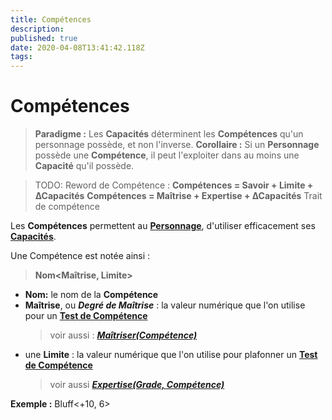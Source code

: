 ```yaml
---
title: Compétences
description: 
published: true
date: 2020-04-08T13:41:42.118Z
tags: 
---
```


# Compétences
> **Paradigme :**
Les **Capacités** déterminent les **Compétences** qu'un personnage possède, et non l'inverse.
> **Corollaire :**
Si un **Personnage** possède une **Compétence**, il peut l'exploiter dans au moins une **Capacité** qu'il possède. 

> TODO:
Reword de Compétence :
**Compétences = Savoir + Limite + ∆Capacités**
**Compétences = Maîtrise + Expertise + ∆Capacités**
Trait de compétence

Les **Compétences** permettent au **[Personnage](https://trello.com/c/j5txrEnh)**, d'utiliser efficacement ses **[Capacités](https://trello.com/c/EUJsvYrZ)**.

Une Compétence est notée ainsi :
> **Nom<Maîtrise, Limite>**
- **Nom:** le nom de la **Compétence**
- **Maîtrise**, ou **_Degré de Maîtrise_** : la valeur numérique que l'on utilise pour un **[Test de Compétence](https://trello.com/c/fyO14sIR)**
    > voir aussi : **_[Maîtriser(Compétence)](https://trello.com/c/vvsCl8rH)_**
- une **Limite** : la valeur numérique que l'on utilise pour plafonner un **[Test de Compétence](https://trello.com/c/fyO14sIR)**
    > voir aussi **_[Expertise(Grade, Compétence)](https://trello.com/c/0EKOzT2h)_**

**Exemple :** Bluff<+10, 6>

[Compétences]: /spherier/reference/regles/competences
[Compétences.trello]: https://trello.com/c/udzuobSo